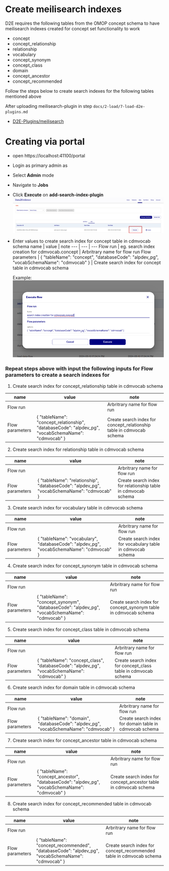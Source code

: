 # Create meilisearch indexes

D2E requires the following tables from the OMOP concept schema to have meilisearch indexes created for concept set functionality to work

- concept
- concept_relationship
- relationship
- vocabulary
- concept_synonym
- concept_class
- domain
- concept_ancestor
- concept_recommended

Follow the steps below to create search indexes for the following tables mentioned above

After uploading meilisearch-plugin in step `docs/2-load/7-load-d2e-plugins.md`

- [D2E-Plugins/meilisearch](https://github.com/alp-os/d2e-plugins/tree/main/meilisearch)

<h1 id="gui">Creating via portal</h1>
 
  - open https://localhost:41100/portal
  - Login as primary admin as
  - Select **Admin** mode
  - Navigate to **Jobs**
  - Click **Execute** on **add-search-index-plugin**
  ![Execeute Add Search Index Job](../images/meilisearch/ExecuteAddSearchIndexJob.png)

- Enter values to create search index for concept table in cdmvocab schema
  name | value | note
  --- | --- | ---
  Flow run | eg. search index creation for cdmvocab.concept | Arbritrary name for flow run
  Flow parameters | { "tableName": "concept", "databaseCode": "alpdev_pg", "vocabSchemaName": "cdmvocab" } | Create search index for concept table in cdmvocab schema

  Example:
  ![Add Search Index Flow Input](../images/meilisearch/AddSearchIndexFlowInput.png)

### Repeat steps above with input the following inputs for **Flow parameters** to create a search indexes for

1. Create search index for concept_relationship table in cdmvocab schema

| name            | value                                                                                               | note                                                                  |
| --------------- | --------------------------------------------------------------------------------------------------- | --------------------------------------------------------------------- |
| Flow run        |                                                                                                     | Arbritrary name for flow run                                          |
| Flow parameters | { "tableName": "concept_relationship", "databaseCode": "alpdev_pg", "vocabSchemaName": "cdmvocab" } | Create search index for concept_relationship table in cdmvocab schema |

2. Create search index for relationship table in cdmvocab schema

| name            | value                                                                                       | note                                                          |
| --------------- | ------------------------------------------------------------------------------------------- | ------------------------------------------------------------- |
| Flow run        |                                                                                             | Arbritrary name for flow run                                  |
| Flow parameters | { "tableName": "relationship", "databaseCode": "alpdev_pg", "vocabSchemaName": "cdmvocab" } | Create search index for relationship table in cdmvocab schema |

3. Create search index for vocabulary table in cdmvocab schema

| name            | value                                                                                     | note                                                        |
| --------------- | ----------------------------------------------------------------------------------------- | ----------------------------------------------------------- |
| Flow run        |                                                                                           | Arbritrary name for flow run                                |
| Flow parameters | { "tableName": "vocabulary", "databaseCode": "alpdev_pg", "vocabSchemaName": "cdmvocab" } | Create search index for vocabulary table in cdmvocab schema |

4. Create search index for concept_synonym table in cdmvocab schema

| name            | value                                                                                          | note                                                             |
| --------------- | ---------------------------------------------------------------------------------------------- | ---------------------------------------------------------------- |
| Flow run        |                                                                                                | Arbritrary name for flow run                                     |
| Flow parameters | { "tableName": "concept_synonym", "databaseCode": "alpdev_pg", "vocabSchemaName": "cdmvocab" } | Create search index for concept_synonym table in cdmvocab schema |

5. Create search index for concept_class table in cdmvocab schema

| name            | value                                                                                        | note                                                           |
| --------------- | -------------------------------------------------------------------------------------------- | -------------------------------------------------------------- |
| Flow run        |                                                                                              | Arbritrary name for flow run                                   |
| Flow parameters | { "tableName": "concept_class", "databaseCode": "alpdev_pg", "vocabSchemaName": "cdmvocab" } | Create search index for concept_class table in cdmvocab schema |

6. Create search index for domain table in cdmvocab schema

| name            | value                                                                                 | note                                                    |
| --------------- | ------------------------------------------------------------------------------------- | ------------------------------------------------------- |
| Flow run        |                                                                                       | Arbritrary name for flow run                            |
| Flow parameters | { "tableName": "domain", "databaseCode": "alpdev_pg", "vocabSchemaName": "cdmvocab" } | Create search index for domain table in cdmvocab schema |

7. Create search index for concept_ancestor table in cdmvocab schema

| name            | value                                                                                           | note                                                              |
| --------------- | ----------------------------------------------------------------------------------------------- | ----------------------------------------------------------------- |
| Flow run        |                                                                                                 | Arbritrary name for flow run                                      |
| Flow parameters | { "tableName": "concept_ancestor", "databaseCode": "alpdev_pg", "vocabSchemaName": "cdmvocab" } | Create search index for concept_ancestor table in cdmvocab schema |

8. Create search index for concept_recommended table in cdmvocab schema

| name            | value                                                                                              | note                                                                 |
| --------------- | -------------------------------------------------------------------------------------------------- | -------------------------------------------------------------------- |
| Flow run        |                                                                                                    | Arbritrary name for flow run                                         |
| Flow parameters | { "tableName": "concept_recommended", "databaseCode": "alpdev_pg", "vocabSchemaName": "cdmvocab" } | Create search index for concept_recommended table in cdmvocab schema |
